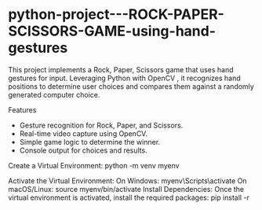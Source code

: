 # python-project---ROCK-PAPER-SCISSORS-GAME-using-hand-gestures
This project implements a Rock, Paper, Scissors game that uses hand gestures for input. Leveraging Python with OpenCV , it recognizes hand positions to determine user choices and compares them against a randomly generated computer choice.

Features
 * Gesture recognition for Rock, Paper, and Scissors.
 * Real-time video capture using OpenCV.
 * Simple game logic to determine the winner.
 * Console output for choices and results.

Create a Virtual Environment:
         python -m venv myenv
         
Activate the Virtual Environment:
   On Windows:
         myenv\Scripts\activate
   On macOS/Linux:
         source myenv/bin/activate
Install Dependencies: Once the virtual environment is activated, install the required packages:
         pip install -r 
